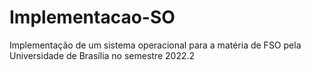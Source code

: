 # Implementacao-SO
Implementação de um sistema operacional para a matéria de FSO pela Universidade de Brasília no semestre 2022.2
